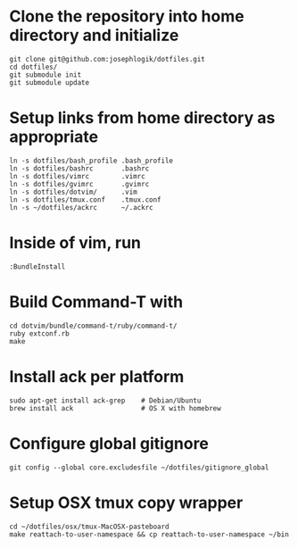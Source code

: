 # Clone the repository into home directory and initialize
    git clone git@github.com:josephlogik/dotfiles.git
    cd dotfiles/
    git submodule init
    git submodule update

# Setup links from home directory as appropriate
    ln -s dotfiles/bash_profile .bash_profile
    ln -s dotfiles/bashrc       .bashrc
    ln -s dotfiles/vimrc        .vimrc
    ln -s dotfiles/gvimrc       .gvimrc
    ln -s dotfiles/dotvim/      .vim
    ln -s dotfiles/tmux.conf    .tmux.conf
    ln -s ~/dotfiles/ackrc      ~/.ackrc

# Inside of vim, run
    :BundleInstall

# Build Command-T with
    cd dotvim/bundle/command-t/ruby/command-t/
    ruby extconf.rb
    make

# Install ack per platform
    sudo apt-get install ack-grep    # Debian/Ubuntu
    brew install ack                 # OS X with homebrew

# Configure global gitignore
    git config --global core.excludesfile ~/dotfiles/gitignore_global

# Setup OSX tmux copy wrapper
    cd ~/dotfiles/osx/tmux-MacOSX-pasteboard
    make reattach-to-user-namespace && cp reattach-to-user-namespace ~/bin
